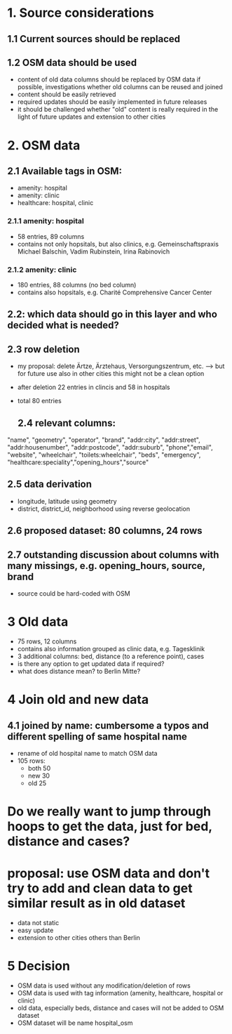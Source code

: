 # 1. Source considerations
## 1.1 Current sources should be replaced
## 1.2 OSM data should be used   
- content of old data columns should be replaced by OSM data if possible, investigations whether old columns can be reused and joined
- content should be easily retrieved
- required updates should be easily implemented in future releases
- it should be challenged whether "old" content is really required in the light of future updates and extension to other cities

# 2. OSM data
## 2.1 Available tags in OSM:
  - amenity: hospital
  - amenity: clinic
  - healthcare: hospital, clinic
### 2.1.1 amenity: hospital
- 58 entries, 89 columns
- contains not only hopsitals, but also clinics, e.g. Gemeinschaftspraxis Michael Balschin, Vadim Rubinstein, Irina Rabinovich
### 2.1.2 amenity: clinic
- 180 entries, 88 columns (no bed column)
- contains also hopsitals, e.g. Charité Comprehensive Cancer Center 
## 2.2: which data should go in this layer and who decided what is needed?

## 2.3 row deletion
- my proposal: delete Ärtze, Ärztehaus, Versorgungszentrum, etc.
  --> but for future use also in other cities this might not be a clean option
- after deletion 22 entries in clincis and 58 in hospitals
- total 80 entries

  ## 2.4 relevant columns:
"name", "geometry", "operator", "brand", "addr:city", "addr:street", "addr:housenumber", "addr:postcode", "addr:suburb", 
"phone","email", "website", "wheelchair", "toilets:wheelchair", "beds", "emergency", "healthcare:speciality","opening_hours","source"  

## 2.5 data derivation
- longitude, latitude using geometry
- district, district_id, neighborhood using reverse geolocation


## 2.6 proposed dataset: 80 columns, 24 rows
## 2.7 outstanding discussion about columns with many missings, e.g. opening_hours, source, brand
- source could be hard-coded with OSM


# 3 Old data
- 75 rows, 12 columns
- contains also information grouped as clinic data, e.g. Tagesklinik
- 3 additional columns: bed, distance (to a reference point), cases
- is there any option to get updated data if required?
- what does distance mean? to Berlin Mitte?

# 4 Join old and new data
## 4.1 joined by name: cumbersome a typos and different spelling of same hospital name
- rename of old hospital name to match OSM data
- 105 rows:
  - both    50
  - new     30
  - old     25

# Do we really want to jump through hoops to get the data, just for bed, distance and cases?
# proposal: use OSM data and don't try to add and clean data to get similar result as in old dataset
- data not static
- easy update
- extension to other cities others than Berlin

# 5 Decision
- OSM data is used without any modification/deletion of rows
- OSM data is used with tag information (amenity, healthcare, hospital or clinic)
- old data, especially beds, distance and cases will not be added to OSM dataset
- OSM dataset will be name hospital_osm
